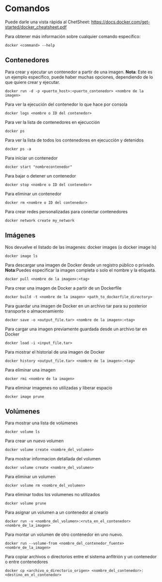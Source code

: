 # Comandos

Puede darle una vista rápida al ChetSheet: https://docs.docker.com/get-started/docker_cheatsheet.pdf

Para obtener más información sobre cualquier comando específico:
```shell
docker <command> --help
```

## Contenedores

Para crear y ejecutar un contenedor a partir de una imagen. **Nota**: Este es un ejemplo específico, puede haber muchas opciones, dependiendo de lo que quiere crear y ejecutar.
```shell
docker run -d -p <puerto_host>:<puerto_contenedor> <nombre de la imagen>
```

Para ver la ejecución del contenedor lo que hace por consola
```shell
docker logs <nombre o ID del contenedor>
```

Para ver la lista de contenedores en ejecucción
```shell
docker ps
```

Para ver la lista de todos los contenedores en ejecucción y detenidos
```shell
docker ps -a
```

Para iniciar un contenedor
```shell
docker start "nombrecontenedor"
```

Para bajar o detener un contenedor 
```shell
docker stop <nombre o ID del contenedor>
```

Para eliminar un contenedor
```shell
docker rm <nombre o ID del contenedor>
```

Para crear redes personalizadas para conectar contenedores
```shell
docker network create my_network
```

## Imágenes
Nos devuelve el listado de las imagenes: docker images (o docker image ls)

```shell
docker image ls
```


Para descargar una imagen de Docker desde un registro público o privado. **Nota**:Puedes especificar la imagen completa o solo el nombre y la etiqueta.
```shell
docker pull <nombre de la imagen>:<tag>
```

Para crear una imagen de Docker a partir de un Dockerfile
```shell
docker build -t <nombre de la imagen> <path_to_dockerfile_directory>
```

Para guardar una imagen de Docker en un archivo tar para su posterior transporte o almacenamiento
```shell
docker save -o <output_file.tar> <nombre de la imagen>:<tag>
```

Para cargar una imagen previamente guardada desde un archivo tar en Docker
```shell
docker load -i <input_file.tar>
```

Para mostrar el historial de una imagen de Docker
```shell
docker history <output_file.tar> <nombre de la imagen>:<tag>
```

Para eliminar una imagen
```shell
docker rmi <nombre de la imagen>
```

Para eliminar imagenes no utilizadas y liberar espacio
```shell
docker image prune
```
## Volúmenes

Para mostrar una lista de volúmenes
```shell
docker volume ls
```

Para crear un nuevo volumen
```shell
docker volume create <nombre_del_volumen>
```

Para mostrar informacion detallada del volumen
```shell
docker volume create <nombre_del_volumen>
```

Para eliminar un volumen
```shell
docker volume rm <nombre_del_volumen>
```

Para eliminar todos los volumenes no utilizados
```shell
docker volume prune
```

Para asignar un volumen a un contenedor al crearlo
```shell
docker run -v <nombre_del_volumen>:<ruta_en_el_contenedor> <nombre_de_la_imagen>
```

Para montar un volumen de otro contenedor en uno nuevo.
```shell
docker run --volume-from <nombre_del_contenedor_fuente> <nombre_de_la_imagen>
```

Para copiar archivos o directorios entre el sistema anfitrión y un contenedor o entre contenedores
```shell
docker cp <archivo_o_directorio_origen> <nombre_del_contenedor>:<destino_en_el_contenedor>
```












